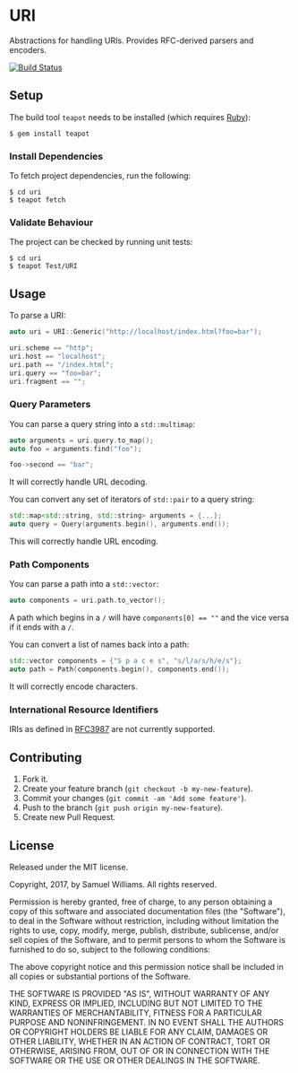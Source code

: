 # URI

Abstractions for handling URIs. Provides RFC-derived parsers and encoders.

[![Build Status](https://travis-ci.org/kurocha/uri.svg?branch=master)](https://travis-ci.org/kurocha/uri)

## Setup

The build tool `teapot` needs to be installed (which requires [Ruby][2]):

	$ gem install teapot

[2]: http://www.ruby-lang.org/en/downloads/

### Install Dependencies

To fetch project dependencies, run the following:

	$ cd uri
	$ teapot fetch

### Validate Behaviour

The project can be checked by running unit tests:

	$ cd uri
	$ teapot Test/URI

## Usage

To parse a URI:

```c++
auto uri = URI::Generic("http://localhost/index.html?foo=bar");

uri.scheme == "http";
uri.host == "localhost";
uri.path == "/index.html";
uri.query == "foo=bar";
uri.fragment == "";
```

### Query Parameters

You can parse a query string into a `std::multimap`:

```c++
auto arguments = uri.query.to_map();
auto foo = arguments.find("foo");

foo->second == "bar";
```

It will correctly handle URL decoding.

You can convert any set of iterators of `std::pair` to a query string:

```c++
std::map<std::string, std::string> arguments = {...};
auto query = Query(arguments.begin(), arguments.end());
```

This will correctly handle URL encoding.

### Path Components

You can parse a path into a `std::vector`:

```c++
auto components = uri.path.to_vector();
```

A path which begins in a `/` will have `components[0] == ""` and the vice versa if it ends with a `/`.

You can convert a list of names back into a path:

```c++
std::vector components = {"S p a c e s", "s/l/a/s/h/e/s"};
auto path = Path(components.begin(), components.end());
```

It will correctly encode characters.

### International Resource Identifiers

IRIs as defined in [RFC3987](rfc) are not currently supported.

[rfc3987]: https://www.ietf.org/rfc/rfc3987.txt

## Contributing

1. Fork it.
2. Create your feature branch (`git checkout -b my-new-feature`).
3. Commit your changes (`git commit -am 'Add some feature'`).
4. Push to the branch (`git push origin my-new-feature`).
5. Create new Pull Request.

## License

Released under the MIT license.

Copyright, 2017, by Samuel Williams. All rights reserved.

Permission is hereby granted, free of charge, to any person obtaining a copy
of this software and associated documentation files (the "Software"), to deal
in the Software without restriction, including without limitation the rights
to use, copy, modify, merge, publish, distribute, sublicense, and/or sell
copies of the Software, and to permit persons to whom the Software is
furnished to do so, subject to the following conditions:

The above copyright notice and this permission notice shall be included in
all copies or substantial portions of the Software.

THE SOFTWARE IS PROVIDED "AS IS", WITHOUT WARRANTY OF ANY KIND, EXPRESS OR
IMPLIED, INCLUDING BUT NOT LIMITED TO THE WARRANTIES OF MERCHANTABILITY,
FITNESS FOR A PARTICULAR PURPOSE AND NONINFRINGEMENT. IN NO EVENT SHALL THE
AUTHORS OR COPYRIGHT HOLDERS BE LIABLE FOR ANY CLAIM, DAMAGES OR OTHER
LIABILITY, WHETHER IN AN ACTION OF CONTRACT, TORT OR OTHERWISE, ARISING FROM,
OUT OF OR IN CONNECTION WITH THE SOFTWARE OR THE USE OR OTHER DEALINGS IN
THE SOFTWARE.
